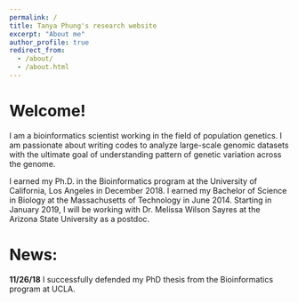 ```yaml
---
permalink: /
title: Tanya Phung's research website
excerpt: "About me"
author_profile: true
redirect_from: 
  - /about/
  - /about.html
---
```


# Welcome!
I am a bioinformatics scientist working in the field of population genetics. I am passionate about writing codes to analyze large-scale genomic datasets with the ultimate goal of understanding pattern of genetic variation across the genome.

I earned my Ph.D. in the Bioinformatics program at the University of California, Los Angeles in December 2018. I earned my Bachelor of Science in Biology at the Massachusetts of Technology in June 2014. Starting in January 2019, I will be working with Dr. Melissa Wilson Sayres at the Arizona State University as a postdoc.

# News:
**11/26/18** I successfully defended my PhD thesis from the Bioinformatics program at UCLA.
